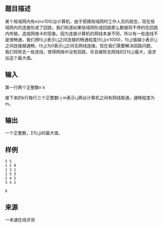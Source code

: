 ## 题目描述

某个局域网内有n(n≤100)台计算机，由于搭建局域网时工作人员的疏忽，现在局域网内的连接形成了回路，我们知道如果局域网形成回路那么数据将不停的在回路内传输，造成网络卡的现象。因为连接计算机的网线本身不同，所以有一些连线不是很畅通，我们用f(i,j)表示i,j之间连接的畅通程度(f(i,j)≤1000)，f(i,j)值越小表示i,j之间连接越通畅，f(i,j)为0表示i,j之间无网线连接。现在我们需要解决回路问题，我们将除去一些连线，使得网络中没有回路，并且被除去网线的Σf(i,j)最大，请求出这个最大值。

## 输入

第一行两个正整数n k

接下来的k行每行三个正整数i j m表示i,j两台计算机之间有网线联通，通畅程度为m。

## 输出

一个正整数，Σf(i,j)的最大值。

## 样例

```input1
5 5
1 2 8
1 3 1
1 5 3
2 4 5
3 4 2

```

```output1
8
```


 ## 来源

 一本通在线评测 